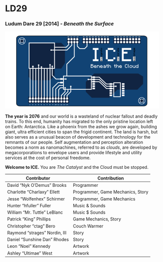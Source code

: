 LD29
====

### Ludum Dare 29 [2014] - *Beneath the Surface*

![Alt text][logo]

**The year is 2076** and our world is a wasteland of
nuclear fallout and deadly trains. To this end, humanity 
has migrated to the only pristine location left on 
Earth: Antarctica. Like a phoenix from the ashes we
 grow again, building giant, ultra efficient cities to 
span the frigid continent. The land is harsh, but 
also serves as a unusual beacon of development and 
technology for the remnants of our people.
Self augmentation and perception alteration becomes a 
norm as nanomachines, referred to as *clouds*, are 
developed by megacorporations to envelope users and 
provide lifestyle and utility services at the cost of
personal freedome.

**Welcome to ICE.** 
You are *The Catalyst* and the Cloud must be stopped.


| Contributor | Contribution |
|-------------|--------------|
| David “Nyk O’Demus” Brooks | Programmer |
| Charlotte “Charlaxy” Ellett | Programmer, Game Mechanics, Story |
| Jesse “Wolfenhex” Schirmer | Programmer, Game Mechanics |
| Hunter “hfuller” Fuller | Music & Sounds |
| William “Mr. Tuttle” LeBlanc | Music $ Sounds |
| Patrick “King” Phillips | Game Mechanics, Story |
| Christopher “ctag” Bero | Couch Warmer |
| Raymond “strages” Nordin, III | Story |
| Daniel “Sunshine Dan” Rhodes | Story |
| Leon “Noel” Kennedy | Artwork |
| Ashley “Ultimae” West | Artwork |


[logo]: https://github.com/brodavi/LD29/raw/master/Assets/Resources/Game_Logo_Ideas_v2.png "Game Logo"
